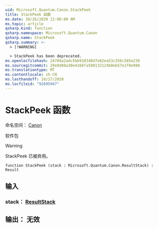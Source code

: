 ```yaml
---
uid: Microsoft.Quantum.Canon.StackPeek
title: StackPeek 函数
ms.date: 10/26/2020 12:00:00 AM
ms.topic: article
qsharp.kind: function
qsharp.namespace: Microsoft.Quantum.Canon
qsharp.name: StackPeek
qsharp.summary: >-
  > [!WARNING]

  > StackPeek has been deprecated.
ms.openlocfilehash: 24704a2adc5bb910348d7e82ea53c356c585e236
ms.sourcegitcommit: 29e0d88a30e4166fa580132124b0eb57e1f0e986
ms.translationtype: MT
ms.contentlocale: zh-CN
ms.lasthandoff: 10/27/2020
ms.locfileid: "92695947"
---
```

# <a name="stackpeek-function"></a>StackPeek 函数

命名空间： [Canon](xref:Microsoft.Quantum.Canon)

软件包 [](https://nuget.org/packages/)


> [!WARNING]
> StackPeek 已被弃用。



```qsharp
function StackPeek (stack : Microsoft.Quantum.Canon.ResultStack) : Result
```


## <a name="input"></a>输入

### <a name="stack--resultstack"></a>stack： [ResultStack](xref:Microsoft.Quantum.Canon.ResultStack)





## <a name="output--__invalidresult__"></a>输出： __无效 <Result>__


